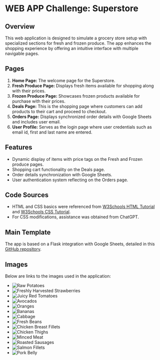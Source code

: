 # WEB APP Challenge: Superstore

## Overview
This web application is designed to simulate a grocery store setup with specialized sections for fresh and frozen produce. The app enhances the shopping experience by offering an intuitive interface with multiple navigable pages.

## Pages
1. **Home Page:** The welcome page for the Superstore.
2. **Fresh Produce Page:** Displays fresh items available for shopping along with their prices.
3. **Frozen Produce Page:** Showcases frozen products available for purchase with their prices.
4. **Deals Page:** This is the shopping page where customers can add products to their cart and proceed to checkout.
5. **Orders Page:** Displays synchronized order details with Google Sheets and includes user email.
6. **User Profile:** Serves as the login page where user credentials such as email id, first and last name are entered.

## Features
- Dynamic display of items with price tags on the Fresh and Frozen produce pages.
- Shopping cart functionality on the Deals page.
- Order details synchronization with Google Sheets.
- User authentication system reflecting on the Orders page.

## Code Sources
- HTML and CSS basics were referenced from [W3Schools HTML Tutorial](https://www.w3schools.com/html/) and [W3Schools CSS Tutorial](https://www.w3schools.com/css/).
- For CSS modifications, assistance was obtained from ChatGPT.

## Main Template
The app is based on a Flask integration with Google Sheets, detailed in this [GitHub repository](https://github.com/prof-rossetti/flask-sheets-template-2024).

## Images
Below are links to the images used in the application:
- ![Raw Potatoes](https://thumbs.dreamstime.com/b/raw-potatoes-white-background-61790721.jpg)
- ![Freshly Harvested Strawberries](https://media.istockphoto.com/photos/background-from-freshly-harvested-strawberries-picture-id464646860)
- ![Juicy Red Tomatoes](https://media.istockphoto.com/photos/three-juicy-red-tomatoes-isolated-on-white-background-picture-id831570242)
- ![Avocados](https://media.istockphoto.com/photos/two-whole-avocados-with-leaves-and-one-half-picture-id147442784)
- ![Oranges](https://www.shutterstock.com/image-photo/orange-cut-half-green-leaves-600nw-1927497314.jpg)
- ![Bananas](https://www.shutterstock.com/image-photo/ripe-banana-isolated-on-white-600nw-1378992854.jpg)
- ![Cabbage](https://www.shutterstock.com/image-photo/cabbage-isolated-on-white-background-600nw-1517668238.jpg)
- ![Fresh Beans](https://media.istockphoto.com/photos/fresh-beans-picture-id182035936)
- ![Chicken Breast Fillets](https://sure4pets.uk/wp-content/uploads/2022/08/Chicken-breast-fillets-1.png)
- ![Chicken Thighs](https://www.shutterstock.com/image-photo/raw-chicken-thigh-on-black-600nw-1527190157.jpg)
- ![Minced Meat](https://media.istockphoto.com/photos/minced-meat-picture-id488387982)
- ![Roasted Sausages](https://media.istockphoto.com/photos/roasted-sausages-on-cutting-board-picture-id1368376460)
- ![Salmon Fillets](https://media.istockphoto.com/photos/fresh-salmon-fillets-picture-id1071096328)
- ![Pork Belly](https://media.istockphoto.com/photos/belly-pork-uncooked-isolated-on-a-white-background-picture-id97491281)

